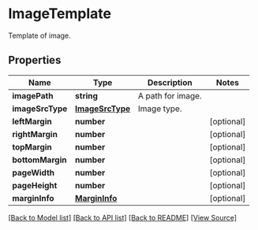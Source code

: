 # ImageTemplate
Template of image.

## Properties
Name | Type | Description | Notes
------------ | ------------- | ------------- | -------------
**imagePath** | **string** | A path for image. | 
**imageSrcType** | [**ImageSrcType**](ImageSrcType.md) | Image type. | 
**leftMargin** | **number** |  | [optional]
**rightMargin** | **number** |  | [optional]
**topMargin** | **number** |  | [optional]
**bottomMargin** | **number** |  | [optional]
**pageWidth** | **number** |  | [optional]
**pageHeight** | **number** |  | [optional]
**marginInfo** | [**MarginInfo**](MarginInfo.md) |  | [optional]

[[Back to Model list]](../README.md#documentation-for-models) [[Back to API list]](../README.md#documentation-for-api-endpoints) [[Back to README]](../README.md) [[View Source]](../src/models/imageTemplate.ts)

